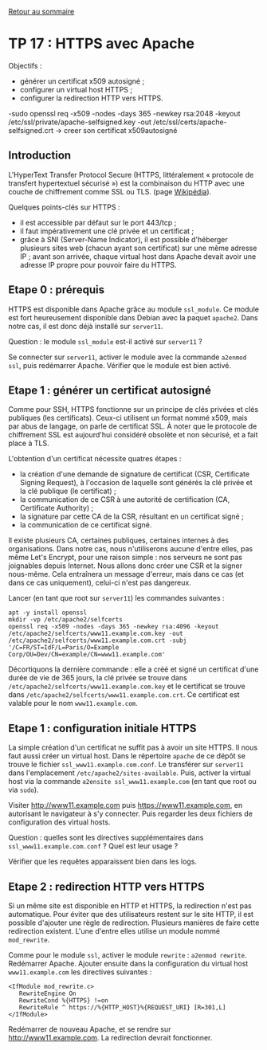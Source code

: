 [Retour au sommaire](../../README.md)

# TP 17 : HTTPS avec Apache

Objectifs :

- générer un certificat x509 autosigné ;
- configurer un virtual host HTTPS ;
- configurer la redirection HTTP vers HTTPS.

-sudo openssl req -x509 -nodes -days 365 -newkey rsa:2048 -keyout /etc/ssl/private/apache-selfsigned.key -out /etc/ssl/certs/apache-selfsigned.crt -> creer son certificat x509autosigné


## Introduction

L'HyperText Transfer Protocol Secure (HTTPS, littéralement « protocole de
transfert hypertextuel sécurisé ») est la combinaison du HTTP avec une couche
de chiffrement comme SSL ou TLS. (page [Wikipédia](https://fr.wikipedia.org/wiki/HyperText_Transfer_Protocol_Secure)).

Quelques points-clés sur HTTPS :
- il est accessible par défaut sur le port 443/tcp ;
- il faut impérativement une clé privée et un certificat ;
- grâce à SNI (Server-Name Indicator), il est possible d'héberger plusieurs
  sites web (chacun ayant son certificat) sur une même adresse IP ; avant son
  arrivée, chaque virtual host dans Apache devait avoir une adresse IP
  propre pour pouvoir faire du HTTPS.

## Etape 0 : prérequis

HTTPS est disponible dans Apache grâce au module `ssl_module`. Ce module est fort
heureusement disponible dans Debian avec la paquet `apache2`. Dans notre cas,
il est donc déjà installé sur `server11`.

Question : le module `ssl_module` est-il activé sur `server11` ?

Se connecter sur `server11`, activer le module avec la commande `a2enmod
ssl`, puis redémarrer Apache. Vérifier que le module est bien activé.

## Etape 1 : générer un certificat autosigné

Comme pour SSH, HTTPS fonctionne sur un principe de clés privées et clés
publiques (les certificats). Ceux-ci utilisent un format nommé x509, mais par
abus de langage, on parle de certificat SSL. À noter que le protocole de
chiffrement SSL est aujourd'hui considéré obsolète et non sécurisé, et a fait
place à TLS.

L'obtention d'un certificat nécessite quatres étapes :
- la création d'une demande de signature de certificat (CSR, Certificate
  Signing Request), à l'occasion de laquelle sont générés la clé privée et la
  clé publique (le certificat) ;
- la communication de ce CSR à une autorité de certification (CA, Certificate
  Authority) ;
- la signature par cette CA de la CSR, résultant en un certificat signé ;
- la communication de ce certificat signé.

Il existe plusieurs CA, certaines publiques, certaines internes à des
organisations. Dans notre cas, nous n'utiliserons aucune d'entre elles, pas
même Let's Encrypt, pour une raison simple : nos serveurs ne sont pas
joignables depuis Internet. Nous allons donc créer une CSR et la signer
nous-même. Cela entraînera un message d'erreur, mais dans ce cas (et dans ce
cas uniquement), celui-ci n'est pas dangereux.

Lancer (en tant que root sur `server11`) les commandes suivantes :

```
apt -y install openssl
mkdir -vp /etc/apache2/selfcerts
openssl req -x509 -nodes -days 365 -newkey rsa:4096 -keyout /etc/apache2/selfcerts/www11.example.com.key -out /etc/apache2/selfcerts/www11.example.com.crt -subj '/C=FR/ST=IdF/L=Paris/O=Example Corp/OU=Dev/CN=example/CN=www11.example.com'
```

Décortiquons la dernière commande : elle a créé et signé un certificat d'une
durée de vie de 365 jours, la clé privée se trouve dans
`/etc/apache2/selfcerts/www11.example.com.key` et le certificat se trouve dans
`/etc/apache2/selfcerts/www11.example.com.crt`. Ce certificat est valable pour
le nom `www11.example.com`.

## Etape 1 : configuration initiale HTTPS

La simple création d'un certificat ne suffit pas à avoir un site HTTPS. Il nous
faut aussi créer un virtual host. Dans le répertoire `apache` de ce dépôt se
trouve le fichier `ssl_www11.example.com.conf`. Le transférer sur `server11`
dans l'emplacement `/etc/apache2/sites-available`. Puis, activer la virtual
host via la commande `a2ensite ssl_www11.example.com` (en tant que root ou via
`sudo`).

Visiter http://www11.example.com puis https://www11.example.com, en autorisant
le navigateur à s'y connecter. Puis regarder les deux fichiers de configuration
des virtual hosts.

Question : quelles sont les directives supplémentaires dans
`ssl_www11.example.com.conf` ? Quel est leur usage ?

Vérifier que les requêtes apparaissent bien dans les logs.

## Etape 2 : redirection HTTP vers HTTPS

Si un même site est disponible en HTTP et HTTPS, la redirection n'est pas
automatique. Pour éviter que des utilisateurs restent sur le site HTTP, il est
possible d'ajouter une règle de redirection. Plusieurs manières de faire cette
redirection existent. L'une d'entre elles utilise un module nommé
`mod_rewrite`.

Comme pour le module `ssl`, activer le module `rewrite` : `a2enmod rewrite`.
Redémarrer Apache. Ajouter ensuite dans la configuration du virtual host
`www11.example.com` les directives suivantes :

```
<IfModule mod_rewrite.c>
   RewriteEngine On
   RewriteCond %{HTTPS} !=on
   RewriteRule ^ https://%{HTTP_HOST}%{REQUEST_URI} [R=301,L]
</IfModule>
```

Redémarrer de nouveau Apache, et se rendre sur http://www11.example.com. La
redirection devrait fonctionner.

